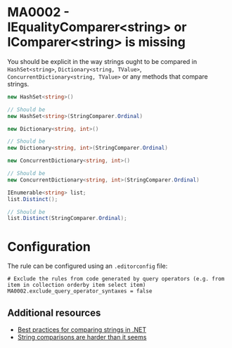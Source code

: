 # MA0002 - IEqualityComparer\<string\> or IComparer\<string\> is missing

You should be explicit in the way strings ought to be compared in `HashSet<string>`, `Dictionary<string, TValue>`, `ConcurrentDictionary<string, TValue>` or any methods that compare strings.

````csharp
new HashSet<string>()

// Should be
new HashSet<string>(StringComparer.Ordinal)
````

````csharp
new Dictionary<string, int>()

// Should be
new Dictionary<string, int>(StringComparer.Ordinal)
````

````csharp
new ConcurrentDictionary<string, int>()

// Should be
new ConcurrentDictionary<string, int>(StringComparer.Ordinal)
````

````csharp
IEnumerable<string> list;
list.Distinct();

// Should be
list.Distinct(StringComparer.Ordinal);
````

# Configuration

The rule can be configured using an `.editorconfig` file:

```
# Exclude the rules from code generated by query operators (e.g. from item in collection orderby item select item)
MA0002.exclude_query_operator_syntaxes = false
```

## Additional resources

- [Best practices for comparing strings in .NET](https://learn.microsoft.com/en-us/dotnet/standard/base-types/best-practices-strings?WT.mc_id=DT-MVP-5003978#specifying-string-comparisons-explicitly)
- [String comparisons are harder than it seems](https://www.meziantou.net/string-comparisons-are-harder-than-it-seems.htm)
